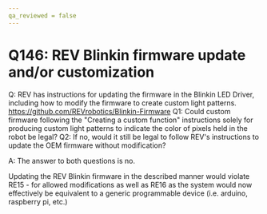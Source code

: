 ```yaml
---
qa_reviewed = false
---
```


# Q146: REV Blinkin firmware update and/or customization

Q: REV has instructions for updating the firmware in the Blinkin LED Driver, including how to modify the firmware to create custom light patterns.   https://github.com/REVrobotics/Blinkin-Firmware
Q1: Could custom firmware following the "Creating a custom function" instructions solely for producing custom light patterns to indicate the color of pixels held in the robot be legal? 
Q2: If no, would it still be legal to follow REV's instructions to update the OEM firmware without modification?

A: The answer to both questions is no.

Updating the REV Blinkin firmware in the described manner would violate RE15 - for allowed modifications as well as RE16 as the system would now effectively be equivalent to a generic programmable device (i.e. arduino, raspberry pi, etc.)